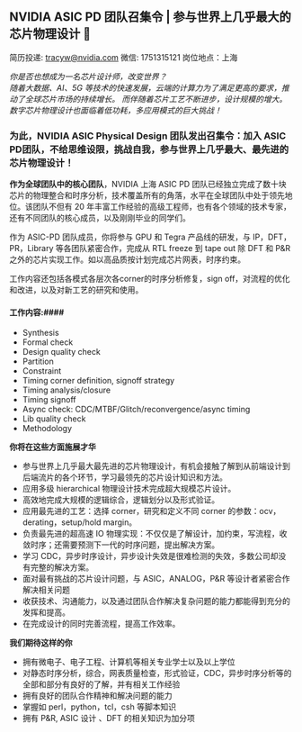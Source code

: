 ## NVIDIA ASIC PD 团队召集令 | 参与世界上几乎最大的芯片物理设计  :clap:

简历投递: tracyw@nvidia.com 微信: 1751315121 岗位地点：上海


*你是否也想成为一名芯片设计师，改变世界？*  
*随着大数据、AI、5G 等技术的快速发展，云端的计算力为了满足更高的要求，推动了全球芯片市场的持续增长。*
*而伴随着芯片工艺不断进步，设计规模的增大。*
*数字芯片物理设计也面临着低功耗，多应用模式的巨大挑战！*

### 为此，NVIDIA ASIC Physical Design 团队发出召集令：加入 ASIC PD团队，不给思维设限，挑战自我，参与世界上几乎最大、最先进的芯片物理设计！

**作为全球团队中的核心团队**，NVIDIA 上海 ASIC PD 团队已经独立完成了数十块芯片的物理整合和时序分析，技术覆盖所有的角落，水平在全球团队中处于领先地位。该团队不但有 20 年丰富工作经验的高级工程师，也有各个领域的技术专家，还有不同团队的核心成员，以及刚刚毕业的同学们。  

作为 ASIC-PD 团队成员，你将参与 GPU 和 Tegra 产品线的研发，与 IP，DFT，PR，Library 等各团队紧密合作，完成从 RTL freeze 到 tape out 除 DFT 和 P&R 之外的芯片实现工作。如以高品质按计划完成芯片网表，时序约束。  

工作内容还包括各模式各层次各corner的时序分析修复，sign off，对流程的优化和改进，以及对新工艺的研究和使用。 

#### 工作内容:####
- Synthesis 
- Formal check 
- Design quality check 
- Partition 
- Constraint 
- Timing corner definition, signoff strategy
- Timing analysis/closure 
- Timing signoff 
- Async check: CDC/MTBF/Glitch/reconvergence/async timing
- Lib quality check 
- Methodology 

**你将在这些方面施展才华**   
- 参与世界上几乎最大最先进的芯片物理设计，有机会接触了解到从前端设计到后端流片的各个环节，学习最领先的芯片设计知识和方法。
- 应用多级 hierarchical 物理设计技术完成超大规模芯片设计。
- 高效地完成大规模的逻辑综合，逻辑划分以及形式验证。
- 应用最先进的工艺：选择 corner，研究和定义不同 corner 的参数：ocv，derating，setup/hold margin。
- 负责最先进的超高速 IO 物理实现：不仅仅是了解设计，加约束，写流程，收敛时序；还需要预测下一代的时序问题，提出解决方案。
- 学习 CDC，异步时序设计，异步设计失效是很难检测的失效，多数公司却没有完整的解决方案。
- 面对最有挑战的芯片设计问题，与 ASIC，ANALOG，P&R 等设计者紧密合作解决相关问题
- 收获技术、沟通能力，以及通过团队合作解决复杂问题的能力都能得到充分的发挥和提高。
- 在完成设计的同时完善流程，提高工作效率。

**我们期待这样的你** 
- 拥有微电子、电子工程、计算机等相关专业学士以及以上学位
- 对静态时序分析，综合，网表质量检查，形式验证，CDC，异步时序分析等的全部和部分有良好的了解，并有相关工作经验
- 拥有良好的团队合作精神和解决问题的能力
- 掌握如 perl，python，tcl，csh 等脚本知识
- 拥有 P&R, ASIC 设计 、DFT 的相关知识为加分项 
